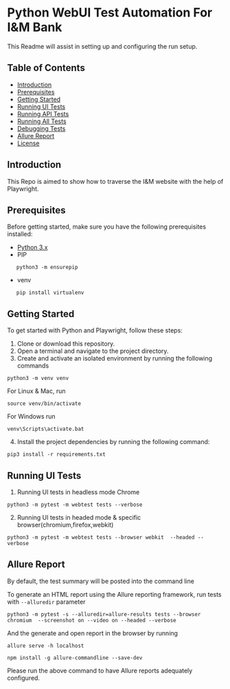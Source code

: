# Python WebUI Test Automation For I&M Bank

This Readme will assist in setting up and configuring the run setup.

## Table of Contents

- [Introduction](#introduction)
- [Prerequisites](#prerequisites)
- [Getting Started](#getting-started)
- [Running UI Tests](#running-ui-tests)
- [Running API Tests](#running-api-tests)
- [Running All Tests](#running-all-tests)
- [Debugging Tests](#debugging-tests)
- [Allure Report](#allure-report)
- [License](#license)

## Introduction

This Repo is aimed to show how to traverse the I&M website with the help of Playwright.

## Prerequisites

Before getting started, make sure you have the following prerequisites installed:

- [Python 3.x](https://www.python.org/downloads/)
- PIP
 ```shell
    python3 -m ensurepip
```
- venv
 ```shell
    pip install virtualenv
```


## Getting Started

To get started with Python and Playwright, follow these steps:

1. Clone or download this repository.
2. Open a terminal and navigate to the project directory.
3. Create and activate an isolated environment by running the following commands
```shell
python3 -m venv venv
```
For Linux & Mac, run 
```shell
source venv/bin/activate
```
For Windows run
```shell
venv\Scripts\activate.bat
```
4. Install the project dependencies by running the following command:
```shell
pip3 install -r requirements.txt
```

## Running UI Tests

1. Running UI tests in headless mode Chrome

```shell
python3 -m pytest -m webtest tests --verbose
```
2. Running UI tests in headed mode & specific browser(chromium,firefox,webkit)

```shell
python3 -m pytest -m webtest tests --browser webkit  --headed --verbose
```

## Allure Report

By default, the test summary will be posted into the command line

To generate an HTML report using the Allure reporting framework, run tests with `--alluredir` parameter

```shell
python3 -m pytest -s --alluredir=allure-results tests --browser chromium  --screenshot on --video on --headed --verbose
```

And the generate and open report in the browser by running
```shell
allure serve -h localhost
```
``` shell
npm install -g allure-commandline --save-dev
```
Please run the above command to have Allure reports adequately configured.

